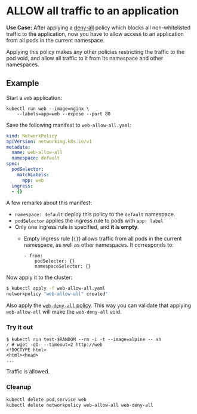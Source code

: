# ALLOW all traffic to an application

**Use Case:** After applying a
[deny-all](01-deny-all-traffic-to-an-application.md) policy which blocks all
non-whitelisted traffic to the application, now you have to allow access to an
application from all pods in the current namespace.

Applying this policy makes any other policies restricting the traffic to the pod
void, and allow all traffic to it from its namespace and other namespaces.

## Example

Start a `web` application:

    kubectl run web --image=nginx \
        --labels=app=web --expose --port 80

Save the following manifest to `web-allow-all.yaml`:

```yaml
kind: NetworkPolicy
apiVersion: networking.k8s.io/v1
metadata:
  name: web-allow-all
  namespace: default
spec:
  podSelector:
    matchLabels:
      app: web
  ingress:
  - {}
```

A few remarks about this manifest:

- `namespace: default` deploy this policy to the `default` namespace.
- `podSelector` applies the ingress rule to pods with `app: label`
- Only one ingress rule is specified, and **it is empty**.
  - Empty ingress rule (`{}`) allows traffic from all pods in the current
    namespace, as well as other namespaces. It corresponds to:

        - from:
            podSelector: {}
            namespaceSelector: {}

Now apply it to the cluster:

```sh
$ kubectl apply -f web-allow-all.yaml
networkpolicy "web-allow-all" created"
```

Also apply the [`web-deny-all`
policy](01-deny-all-traffic-to-an-application.md). This way you can validate
that applying `web-allow-all` will make the `web-deny-all` void.

### Try it out

    $ kubectl run test-$RANDOM --rm -i -t --image=alpine -- sh
    / # wget -qO- --timeout=2 http://web
    <!DOCTYPE html>
    <html><head>
    ...

Traffic is allowed.

### Cleanup

```sh
kubectl delete pod,service web
kubectl delete networkpolicy web-allow-all web-deny-all
```
